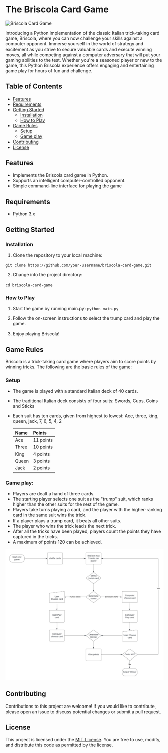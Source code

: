 # The Briscola Card Game

![Briscola Card Game](briscola.png)

Introducing a Python implementation of the classic Italian trick-taking card game, Briscola, where you can now challenge your skills against a computer opponent. Immerse yourself in the world of strategy and excitement as you strive to secure valuable cards and execute winning moves, all while competing against a computer adversary that will put your gaming abilities to the test. Whether you're a seasoned player or new to the game, this Python Briscola experience offers engaging and entertaining game play for hours of fun and challenge.

## Table of Contents

- [Features](#features)
- [Requirements](#requirements)
- [Getting Started](#getting-started)
  - [Installation](#installation)
  - [How to Play](#how-to-play)
- [Game Rules](#game-rules)
  - [Setup](#setup)
  - [Game play](#game-play)
- [Contributing](#contributing)
- [License](#license)

## Features

- Implements the Briscola card game in Python.
- Supports an intelligent computer-controlled opponent.
- Simple command-line interface for playing the game

## Requirements

- Python 3.x

## Getting Started

### Installation

1. Clone the repository to your local machine:

`git clone https://github.com/your-username/briscola-card-game.git`

2. Change into the project directory:

`cd briscola-card-game`

### How to Play

1. Start the game by running main.py:
`python main.py`

2. Follow the on-screen instructions to select the trump card and play the game.

3. Enjoy playing Briscola!

## Game Rules
Briscola is a trick-taking card game where players aim to score points by winning tricks. The following are the basic rules of the game:

### Setup
- The game is played with a standard Italian deck of 40 cards.
- The traditional Italian deck consists of four suits: Swords, Cups, Coins and Sticks
- Each suit has ten cards, given from highest to lowest: Ace, three, king, queen, jack, 7, 6, 5, 4, 2

  | Name | Points |
  | ----------- | ----------- |
  | Ace 	| 11 points |
  | Three 	| 10 points |
  | King 	| 4 points |
  | Queen 	| 3 points |
  | Jack 	| 2 points |

### Game play:
- Players are dealt a hand of three cards.
- The starting player selects one suit as the "trump" suit, which ranks higher than the other suits for the rest of the game.
- Players take turns playing a card, and the player with the higher-ranking card in the same suit wins the trick.
- If a player plays a trump card, it beats all other suits.
- The player who wins the trick leads the next trick.
- After all the tricks have been played, players count the points they have captured in the tricks.
- A maximum of points 120 can be achieved.

![Flow Chart](https://github.com/Pymetheus/The-Briscola-card-game/blob/update-main/res/flow-chart-briscola_v1.jpeg)

## Contributing

Contributions to this project are welcome! If you would like to contribute, please open an issue to discuss potential changes or submit a pull request.

## License

This project is licensed under the [MIT License](https://github.com/Pymetheus/The-Briscola-card-game/blob/update-main/src/LICENSE.md). You are free to use, modify, and distribute this code as permitted by the license.
